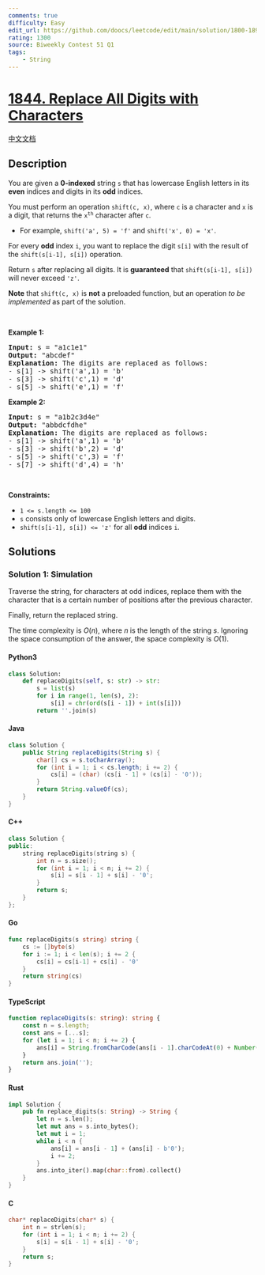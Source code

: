 ```yaml
---
comments: true
difficulty: Easy
edit_url: https://github.com/doocs/leetcode/edit/main/solution/1800-1899/1844.Replace%20All%20Digits%20with%20Characters/README_EN.md
rating: 1300
source: Biweekly Contest 51 Q1
tags:
    - String
---
```


<!-- problem:start -->

# [1844. Replace All Digits with Characters](https://leetcode.com/problems/replace-all-digits-with-characters)

[中文文档](/solution/1800-1899/1844.Replace%20All%20Digits%20with%20Characters/README.md)

## Description

<!-- description:start -->

<p>You are given a <strong>0-indexed</strong> string <code>s</code> that has lowercase English letters in its <strong>even</strong> indices and digits in its <strong>odd</strong> indices.</p>

<p>You must perform an operation <code>shift(c, x)</code>, where <code>c</code> is a character and <code>x</code> is a digit, that returns the <code>x<sup>th</sup></code> character after <code>c</code>.</p>

<ul>
	<li>For example, <code>shift(&#39;a&#39;, 5) = &#39;f&#39;</code> and <code>shift(&#39;x&#39;, 0) = &#39;x&#39;</code>.</li>
</ul>

<p>For every <strong>odd</strong> index <code>i</code>, you want to replace the digit <code>s[i]</code> with the result of the <code>shift(s[i-1], s[i])</code> operation.</p>

<p>Return <code>s</code><em> </em>after replacing all digits. It is <strong>guaranteed</strong> that<em> </em><code>shift(s[i-1], s[i])</code><em> </em>will never exceed<em> </em><code>&#39;z&#39;</code>.</p>

<p><strong>Note</strong> that <code>shift(c, x)</code> is <strong>not</strong> a preloaded function, but an operation <em>to be implemented</em> as part of the solution.</p>

<p>&nbsp;</p>
<p><strong class="example">Example 1:</strong></p>

<pre>
<strong>Input:</strong> s = &quot;a1c1e1&quot;
<strong>Output:</strong> &quot;abcdef&quot;
<strong>Explanation: </strong>The digits are replaced as follows:
- s[1] -&gt; shift(&#39;a&#39;,1) = &#39;b&#39;
- s[3] -&gt; shift(&#39;c&#39;,1) = &#39;d&#39;
- s[5] -&gt; shift(&#39;e&#39;,1) = &#39;f&#39;</pre>

<p><strong class="example">Example 2:</strong></p>

<pre>
<strong>Input:</strong> s = &quot;a1b2c3d4e&quot;
<strong>Output:</strong> &quot;abbdcfdhe&quot;
<strong>Explanation: </strong>The digits are replaced as follows:
- s[1] -&gt; shift(&#39;a&#39;,1) = &#39;b&#39;
- s[3] -&gt; shift(&#39;b&#39;,2) = &#39;d&#39;
- s[5] -&gt; shift(&#39;c&#39;,3) = &#39;f&#39;
- s[7] -&gt; shift(&#39;d&#39;,4) = &#39;h&#39;</pre>

<p>&nbsp;</p>
<p><strong>Constraints:</strong></p>

<ul>
	<li><code>1 &lt;= s.length &lt;= 100</code></li>
	<li><code>s</code> consists only of lowercase English letters and digits.</li>
	<li><code>shift(s[i-1], s[i]) &lt;= &#39;z&#39;</code> for all <strong>odd</strong> indices <code>i</code>.</li>
</ul>

<!-- description:end -->

## Solutions

<!-- solution:start -->

### Solution 1: Simulation

Traverse the string, for characters at odd indices, replace them with the character that is a certain number of positions after the previous character.

Finally, return the replaced string.

The time complexity is $O(n)$, where $n$ is the length of the string $s$. Ignoring the space consumption of the answer, the space complexity is $O(1)$.

<!-- tabs:start -->

#### Python3

```python
class Solution:
    def replaceDigits(self, s: str) -> str:
        s = list(s)
        for i in range(1, len(s), 2):
            s[i] = chr(ord(s[i - 1]) + int(s[i]))
        return ''.join(s)
```

#### Java

```java
class Solution {
    public String replaceDigits(String s) {
        char[] cs = s.toCharArray();
        for (int i = 1; i < cs.length; i += 2) {
            cs[i] = (char) (cs[i - 1] + (cs[i] - '0'));
        }
        return String.valueOf(cs);
    }
}
```

#### C++

```cpp
class Solution {
public:
    string replaceDigits(string s) {
        int n = s.size();
        for (int i = 1; i < n; i += 2) {
            s[i] = s[i - 1] + s[i] - '0';
        }
        return s;
    }
};
```

#### Go

```go
func replaceDigits(s string) string {
	cs := []byte(s)
	for i := 1; i < len(s); i += 2 {
		cs[i] = cs[i-1] + cs[i] - '0'
	}
	return string(cs)
}
```

#### TypeScript

```ts
function replaceDigits(s: string): string {
    const n = s.length;
    const ans = [...s];
    for (let i = 1; i < n; i += 2) {
        ans[i] = String.fromCharCode(ans[i - 1].charCodeAt(0) + Number(ans[i]));
    }
    return ans.join('');
}
```

#### Rust

```rust
impl Solution {
    pub fn replace_digits(s: String) -> String {
        let n = s.len();
        let mut ans = s.into_bytes();
        let mut i = 1;
        while i < n {
            ans[i] = ans[i - 1] + (ans[i] - b'0');
            i += 2;
        }
        ans.into_iter().map(char::from).collect()
    }
}
```

#### C

```c
char* replaceDigits(char* s) {
    int n = strlen(s);
    for (int i = 1; i < n; i += 2) {
        s[i] = s[i - 1] + s[i] - '0';
    }
    return s;
}
```

<!-- tabs:end -->

<!-- solution:end -->

<!-- problem:end -->
